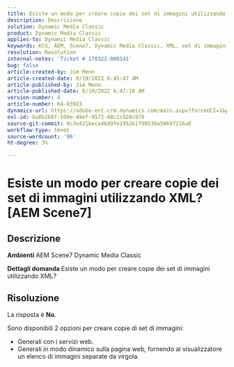 ```yaml
---
title: Esiste un modo per creare copie dei set di immagini utilizzando XML? AEM Scene7
description: Descrizione
solution: Dynamic Media Classic
product: Dynamic Media Classic
applies-to: Dynamic Media Classic
keywords: KCS, AEM, Scene7, Dynamic Media Classic, XML, set di immagini, copie
resolution: Resolution
internal-notes: 'Ticket # 170322-000141'
bug: false
article-created-by: Jim Menn
article-created-date: 8/19/2022 6:45:47 AM
article-published-by: Jim Menn
article-published-date: 8/19/2022 6:47:18 AM
version-number: 4
article-number: KA-03923
dynamics-url: https://adobe-ent.crm.dynamics.com/main.aspx?forceUCI=1&pagetype=entityrecord&etn=knowledgearticle&id=e68cc88a-8a1f-ed11-b83e-0022480866ad
exl-id: ba8b268f-590e-49ef-9572-08c1c920c879
source-git-commit: 0c3e421beca46d9fe1952b1f98538a50697216a0
workflow-type: tm+mt
source-wordcount: '96'
ht-degree: 3%

---
```


# Esiste un modo per creare copie dei set di immagini utilizzando XML? [AEM Scene7]

## Descrizione


<b>Ambienti</b>
AEM Scene7 Dynamic Media Classic

<b>Dettagli domanda </b>
Esiste un modo per creare copie dei set di immagini utilizzando XML?


## Risoluzione


La risposta è <b>No</b>.

Sono disponibili 2 opzioni per creare copie di set di immagini:

- Generali con i servizi web.
- Generali in modo dinamico sulla pagina web, fornendo al visualizzatore un elenco di immagini separate da virgola.
